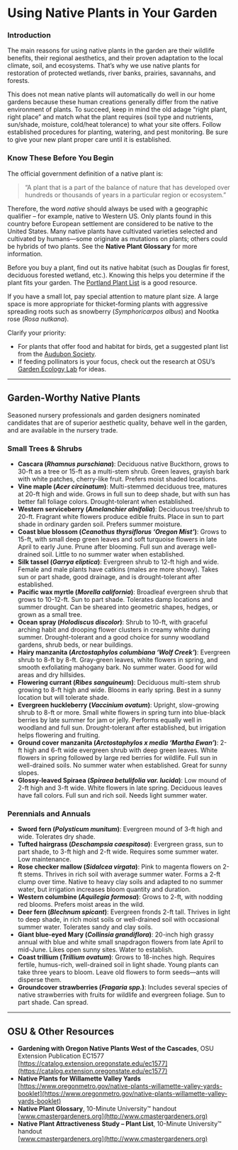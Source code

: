 # Using Native Plants in Your Garden

### Introduction

The main reasons for using native plants in the garden are their wildlife benefits, their regional aesthetics, and their proven adaptation to the local climate, soil, and ecosystems. That’s why we use native plants for restoration of protected wetlands, river banks, prairies, savannahs, and forests.

This does not mean native plants will automatically do well in our home gardens because these human creations generally differ from the native environment of plants. To succeed, keep in mind the old adage “right plant, right place” and match what the plant requires (soil type and nutrients, sun/shade, moisture, cold/heat tolerance) to what your site offers. Follow established procedures for planting, watering, and pest monitoring. Be sure to give your new plant proper care until it is established.

### Know These Before You Begin

The official government definition of a native plant is:

> “A plant that is a part of the balance of nature that has developed over hundreds or thousands of years in a particular region or ecosystem.”

Therefore, the word *native* should always be used with a geographic qualifier – for example, native to Western US. Only plants found in this country before European settlement are considered to be native to the United States. Many native plants have cultivated varieties selected and cultivated by humans—some originate as mutations on plants; others could be hybrids of two plants. See the **Native Plant Glossary** for more information.

Before you buy a plant, find out its native habitat (such as Douglas fir forest, deciduous forested wetland, etc.). Knowing this helps you determine if the plant fits your garden. The [Portland Plant List](https://www.portlandoregon.gov/citycode/article/322280) is a good resource.

If you have a small lot, pay special attention to mature plant size. A large space is more appropriate for thicket-forming plants with aggressive spreading roots such as snowberry (*Symphoricarpos albus*) and Nootka rose (*Rosa nutkana*).

Clarify your priority:

- For plants that offer food and habitat for birds, get a suggested plant list from the [Audubon Society](https://www.audubon.org/native-plants).
- If feeding pollinators is your focus, check out the research at OSU’s [Garden Ecology Lab](http://blogs.oregonstate.edu/gardenecologylab/) for ideas.

---

## Garden-Worthy Native Plants

Seasoned nursery professionals and garden designers nominated candidates that are of superior aesthetic quality, behave well in the garden, and are available in the nursery trade.

### Small Trees & Shrubs

- **Cascara (*Rhamnus purschiana*)**: Deciduous native Buckthorn, grows to 30-ft as a tree or 15-ft as a multi-stem shrub. Green leaves, grayish bark with white patches, cherry-like fruit. Prefers moist shaded locations.
- **Vine maple (*Acer circinatum*)**: Multi-stemmed deciduous tree, matures at 20-ft high and wide. Grows in full sun to deep shade, but with sun has better fall foliage colors. Drought-tolerant when established.
- **Western serviceberry (*Amelanchier alnifolia*)**: Deciduous tree/shrub to 20-ft. Fragrant white flowers produce edible fruits. Place in sun to part shade in ordinary garden soil. Prefers summer moisture.
- **Coast blue blossom (*Ceanothus thyrsiflorus ‘Oregon Mist’*)**: Grows to 15-ft, with small deep green leaves and soft turquoise flowers in late April to early June. Prune after blooming. Full sun and average well-drained soil. Little to no summer water when established.
- **Silk tassel (*Garrya eliptica*)**: Evergreen shrub to 12-ft high and wide. Female and male plants have catkins (males are more showy). Takes sun or part shade, good drainage, and is drought-tolerant after established.
- **Pacific wax myrtle (*Morella california*)**: Broadleaf evergreen shrub that grows to 10-12-ft. Sun to part shade. Tolerates damp locations and summer drought. Can be sheared into geometric shapes, hedges, or grown as a small tree.
- **Ocean spray (*Holodiscus discolor*)**: Shrub to 10-ft, with graceful arching habit and drooping flower clusters in creamy white during summer. Drought-tolerant and a good choice for sunny woodland gardens, shrub beds, or near buildings.
- **Hairy manzanita (*Arctostaphylos columbiana ‘Wolf Creek’*)**: Evergreen shrub to 8-ft by 8-ft. Gray-green leaves, white flowers in spring, and smooth exfoliating mahogany bark. No summer water. Good for wild areas and dry hillsides.
- **Flowering currant (*Ribes sanguineum*)**: Deciduous multi-stem shrub growing to 8-ft high and wide. Blooms in early spring. Best in a sunny location but will tolerate shade.
- **Evergreen huckleberry (*Vaccinium ovatum*)**: Upright, slow-growing shrub to 8-ft or more. Small white flowers in spring turn into blue-black berries by late summer for jam or jelly. Performs equally well in woodland and full sun. Drought-tolerant after established, but irrigation helps flowering and fruiting.
- **Ground cover manzanita (*Arctostaphylos x media ‘Martha Ewan’*)**: 2-ft high and 6-ft wide evergreen shrub with deep green leaves. White flowers in spring followed by large red berries for wildlife. Full sun in well-drained soils. No summer water when established. Great for sunny slopes.
- **Glossy-leaved Spiraea (*Spiraea betulifolia var. lucida*)**: Low mound of 2-ft high and 3-ft wide. White flowers in late spring. Deciduous leaves have fall colors. Full sun and rich soil. Needs light summer water.

### Perennials and Annuals

- **Sword fern (*Polysticum munitum*)**: Evergreen mound of 3-ft high and wide. Tolerates dry shade.
- **Tufted hairgrass (*Deschampsia caespitosa*)**: Evergreen grass, sun to part shade, to 3-ft high and 2-ft wide. Requires some summer water. Low maintenance.
- **Rose checker mallow (*Sidalcea virgata*)**: Pink to magenta flowers on 2-ft stems. Thrives in rich soil with average summer water. Forms a 2-ft clump over time. Native to heavy clay soils and adapted to no summer water, but irrigation increases bloom quantity and duration.
- **Western columbine (*Aquilegia formosa*)**: Grows to 2-ft, with nodding red blooms. Prefers moist areas in the wild.
- **Deer fern (*Blechnum spicant*)**: Evergreen fronds 2-ft tall. Thrives in light to deep shade, in rich moist soils or well-drained soil with occasional summer water. Tolerates sandy and clay soils.
- **Giant blue-eyed Mary (*Collinsia grandiflora*)**: 20-inch high grassy annual with blue and white small snapdragon flowers from late April to mid-June. Likes open sunny sites. Water to establish.
- **Coast trillium (*Trillium ovatum*)**: Grows to 18-inches high. Requires fertile, humus-rich, well-drained soil in light shade. Young plants can take three years to bloom. Leave old flowers to form seeds—ants will disperse them.
- **Groundcover strawberries (*Fragaria spp.*)**: Includes several species of native strawberries with fruits for wildlife and evergreen foliage. Sun to part shade. Can spread.

---

## OSU & Other Resources

- **Gardening with Oregon Native Plants West of the Cascades**, OSU Extension Publication EC1577  
  [https://catalog.extension.oregonstate.edu/ec1577](https://catalog.extension.oregonstate.edu/ec1577)
- **Native Plants for Willamette Valley Yards**  
  [https://www.oregonmetro.gov/native-plants-willamette-valley-yards-booklet](https://www.oregonmetro.gov/native-plants-willamette-valley-yards-booklet)
- **Native Plant Glossary**, 10-Minute University™ handout  
  [www.cmastergardeners.org](http://www.cmastergardeners.org)
- **Native Plant Attractiveness Study – Plant List**, 10-Minute University™ handout  
  [www.cmastergardeners.org](http://www.cmastergardeners.org)
